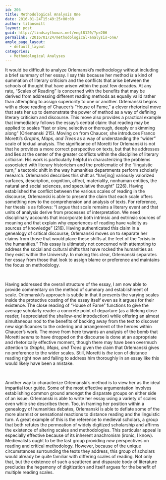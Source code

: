 ```yaml
---
id: 206
title: Methodological Analysis One
date: 2016-01-24T15:49:25+00:00
author: titansmitt
layout: post
guid: http://lindsaythomas.net/engl8120/?p=206
permalink: /2016/01/24/methodological-analysis-one/
ample_page_layout:
  - default_layout
categories:
  - Methodological Analyses
---
```

It would be difficult to analyze Orlemanski’s methodology without including a brief summary of her essay. I say this because her method _is_ a kind of summation of literary criticism and the conflicts that arise between the schools of thought that have arisen within the past few decades. At any rate, “Scales of Reading” is concerned with the benefits that may be derived from addressing different reading methods as equally valid rather than attempting to assign superiority to one or another. Orlemanski begins with a close reading of Chaucer’s “House of Fame,” a clever rhetorical move that sets her up to demonstrate the power of method as a way of defining literary criticism and discourse. This move also provides a practical example that immediately follows the essay’s central claim: that reading may be applied to scales “fast or slow, selective or thorough, deeply or skimming along” (Orlemanski 215). Moving on from Chaucer, she introduces Franco Moretti’s _Graphs, Maps, and Trees_ as a way of understanding the “wider” scale of textual analysis. The significance of Moretti for Orlemanski is not that he provides a more correct perspective on texts, but that he addresses and lies at the center of the greater conflicts within the discipline of literary criticism. His work is particularly helpful in characterizing the problems associated with literary historicism and the problematic of the “linguistic turn,” a tectonic shift in the way humanities departments perform scholarly research. Orlemanski describes this shift as “hav[ing] variously valorized surfaces, description, cognition, affect, materiality, nonhuman entities, the natural and social sciences, and speculative thought” (226). Having established the conflict between the various scales of reading in the discourse, Orlemanski is able to present the claim that each scale offers something new to the comprehension and analysis of texts. For reference, her thesis is as follows: “I argue that scale remains a literary event and that units of analysis derive from processes of interpretation. We need disciplinary accounts that incorporate both intrinsic and extrinsic sources of meaning and that explain why experiences of reading have validity as sources of knowledge” (216). Having authenticated this claim in a genealogy of critical discourse, Orlemanski moves on to separate her claims from those that would place these shifts at the feet of the “crisis in the humanities.” This essay is ultimately not concerned with attempting to address the social and cultural shifts that have rocked the humanities as they exist within the University. In making this clear, Orlemanski separates her essay from those that look to assign blame or preference and maintains the focus on methodology.

&nbsp;

Having addressed the overall structure of the essay, I am now able to provide commentary on the method of summary and establishment of scale. Orlemanski’s approach is subtle in that it presents the varying scales inside the protective coating of the essay itself even as it argues for their existence. The close reading of “House of Fame” functions to give the average scholarly reader a concrete point of departure (as a lifelong close reader, I appreciated the shallow-end introduction) while offering an almost simultaneous nod to the benefits of backing away from the text to discover new significances to the ordering and arrangement of the heroes within Chaucer’s work. The move from here towards an analysis of the bomb that Moretti _seems_ to have dropped on the discourse is done at an appropriate and rhetorically effective moment, though there may have been overmuch attention to _Graphs, Maps, and Trees_ given the claim that Orlemanski gives no preference to the wider scales. Still, Moretti is _the_ icon of distance reading right now and failing to address him thoroughly in an essay like this would likely have been a mistake.

&nbsp;

Another way to characterize Orlemanski’s method is to view her as the ideal impartial tour guide. Some of the most effective argumentation involves establishing common ground amongst the disparate groups on either side of an issue. Orlemanski is able to write her essay using a variety of scales even while she describes them. Too, in framing her position within a genealogy of humanities debates, Orlemanski is able to deflate some of the more alarmist or sensational reactions to distance reading and the linguistic turn. A great example of this is the reference to medieval scholars, a group that both refutes the permeation of widely digitized scholarship and affirms the existence of altering scales and methodologies. This particular appeal is especially effective because of its inherent anachronism (ironic, I know). Medievalists ought to be the last group providing _new_ perspectives on reading and critical methodology. However, because of the unique circumstances surrounding the texts they address, this group of scholars would already be quite familiar with differing scales of reading. Not only that, but the existence of such a scattered and disparate body of literature precludes the hegemony of digitization and itself argues for the benefit of multiple reading scales.